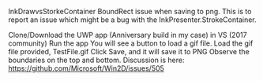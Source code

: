 InkDrawvsStorkeContainer
BoundRect issue when saving to png. 
This is to report an issue which might be a bug with the InkPresenter.StrokeContainer.

Clone/Download the UWP app (Anniversary build in my case) in VS (2017 community)
Run the app
You will see a button to load a gif file. Load the gif file provided, TestFile.gif
Click Save, and it will save it to PNG
Observe the boundaries on the top and bottom.
Discussion is here:
https://github.com/Microsoft/Win2D/issues/505

